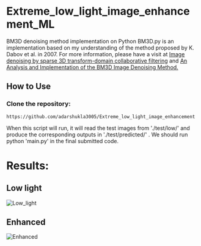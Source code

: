 # Extreme_low_light_image_enhancement_ML

BM3D denoising method implementation on Python
BM3D.py is an implementation based on my understanding of the method proposed by K. Dabov et al. in 2007. For more information, please have a visit at [Image denoising by sparse 3D transform-domain collaborative filtering](https://webpages.tuni.fi/foi/GCF-BM3D/) and [An Analysis and Implementation of the BM3D Image Denoising Method.](https://www.ipol.im/pub/art/2012/l-bm3d/)

## How to Use 
### Clone the repository:
```
https://github.com/adarshukla3005/Extreme_low_light_image_enhancement
```


When this script will run, it will read the test images from './test/low/' and produce the corresponding outputs in './test/predicted/' . We should run python 'main.py' in the final submitted code.

# Results:

## Low light
![Low_light](https://github.com/user-attachments/assets/bcba8183-4cfe-4706-a5e5-c0d6d1f6733c)

## Enhanced
![Enhanced](https://github.com/user-attachments/assets/de09edb1-3899-4b24-9e76-b12ca64f741c)

